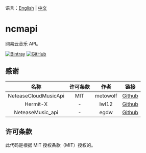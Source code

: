 语言：[English](README.md) | [中文](README.zh.md)

# ncmapi

网易云音乐 API。

[![Bintray](https://img.shields.io/bintray/v/moeshin/maven/ncmapi.svg?style=flat-square)](https://bintray.com/moeshin/maven/ncmapi)
[![GitHub](https://img.shields.io/github/license/moeshin/ncmapi.svg?style=flat-square)](https://github.com/moeshin/ncmapi/blob/master/LICENSE)

## 感谢

|名称                   |许可条款|作者       |链接                                                       |
|:---:                  |:---:  |:---:      |:---:                                                      |
|NeteaseCloudMusicApi   |MIT    |metowolf   |[Github](https://github.com/metowolf/NeteaseCloudMusicApi) |
|Hermit-X               |-      |lwl12      |[Github](https://github.com/git376463184/Hermit-X)         |
|NeteaseMusic_api       |-      |egdw       |[Github](https://github.com/egdw/NeteaseMusic_api)         |

## 许可条款

此代码是根据 MIT 授权条款（MIT）授权的。
